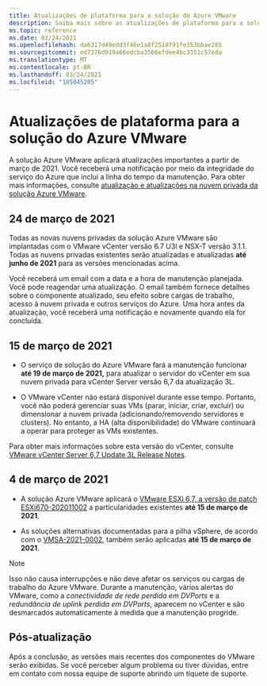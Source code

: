 ```yaml
---
title: Atualizações de plataforma para a solução do Azure VMware
description: Saiba mais sobre as atualizações de plataforma para a solução do Azure VMware.
ms.topic: reference
ms.date: 03/24/2021
ms.openlocfilehash: da6317d49edd3f40e1a8f2518f91fe353bbae285
ms.sourcegitcommit: ed7376d919a66edcba3566efdee4bc3351c57eda
ms.translationtype: MT
ms.contentlocale: pt-BR
ms.lasthandoff: 03/24/2021
ms.locfileid: "105045205"
---
```

# <a name="platform-updates-for-azure-vmware-solution"></a>Atualizações de plataforma para a solução do Azure VMware

A solução Azure VMware aplicará atualizações importantes a partir de março de 2021. Você receberá uma notificação por meio da integridade do serviço do Azure que inclui a linha do tempo da manutenção. Para obter mais informações, consulte [atualização e atualizações na nuvem privada da solução Azure VMware](concepts-upgrades.md).

## <a name="march-24-2021"></a>24 de março de 2021
Todas as novas nuvens privadas da solução Azure VMware são implantadas com o VMware vCenter versão 6.7 U3l e NSX-T versão 3.1.1. Todas as nuvens privadas existentes serão atualizadas e atualizadas **até junho de 2021** para as versões mencionadas acima.

Você receberá um email com a data e a hora de manutenção planejada. Você pode reagendar uma atualização. O email também fornece detalhes sobre o componente atualizado, seu efeito sobre cargas de trabalho, acesso à nuvem privada e outros serviços do Azure.  Uma hora antes da atualização, você receberá uma notificação e novamente quando ela for concluída.

## <a name="march-15-2021"></a>15 de março de 2021 

- O serviço de solução do Azure VMware fará a manutenção funcionar **até 19 de março de 2021,** para atualizar o servidor do vCenter em sua nuvem privada para vCenter Server versão 6,7 da atualização 3L.

- O VMware vCenter não estará disponível durante esse tempo.  Portanto, você não poderá gerenciar suas VMs (parar, iniciar, criar, excluir) ou dimensionar a nuvem privada (adicionando/removendo servidores e clusters). No entanto, a HA (alta disponibilidade) do VMware continuará a operar para proteger as VMs existentes. 
 
Para obter mais informações sobre esta versão do vCenter, consulte [VMware vCenter Server 6,7 Update 3L Release Notes](https://docs.vmware.com/en/VMware-vSphere/6.7/rn/vsphere-vcenter-server-67u3l-release-notes.html).

## <a name="march-4-2021"></a>4 de março de 2021

- A solução Azure VMware aplicará o [VMware ESXi 6,7, a versão de patch ESXi670-202011002](https://docs.vmware.com/en/VMware-vSphere/6.7/rn/esxi670-202011002.html) a particularidades existentes **até 15 de março de 2021**.

- As soluções alternativas documentadas para a pilha vSphere, de acordo com o [VMSA-2021-0002](https://www.vmware.com/security/advisories/VMSA-2021-0002.html), também serão aplicadas **até 15 de março de 2021**.

>[!NOTE]
>Isso não causa interrupções e não deve afetar os serviços ou cargas de trabalho do Azure VMware. Durante a manutenção, vários alertas do VMware, como a _conectividade de rede perdida em DVPorts_ e a _redundância de uplink perdida em DVPorts_, aparecem no vCenter e são desmarcados automaticamente à medida que a manutenção progride.

## <a name="post-update"></a>Pós-atualização
Após a conclusão, as versões mais recentes dos componentes do VMware serão exibidas. Se você perceber algum problema ou tiver dúvidas, entre em contato com nossa equipe de suporte abrindo um tíquete de suporte.